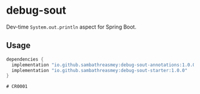 # debug-sout

Dev-time `System.out.println` aspect for Spring Boot.

## Usage
```gradle
dependencies {
  implementation "io.github.sambathreasmey:debug-sout-annotations:1.0.0"
  implementation "io.github.sambathreasmey:debug-sout-starter:1.0.0"
}

# CR0001
